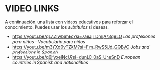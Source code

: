 # VIDEO LINKS
A continuación, una lista con videos educativos para reforzar el conocimiento.
Puedes usar los _subtítulos_ si deseas.

-  https://youtu.be/qLAZIwlSmEc?si=7a9JjTDmjA73q9LO  _Las profesiones para niños - Vocabulario para niños_
-  https://youtu.be/m3YXd0vTZXM?si=Fjm_RwS5Ud_GQBVC  _Jobs and professions in Spanish_
-  https://youtu.be/q6jfyxeiNcU?si=dunLC_0aS_UneSnD  _European countries in Spanish and nationalities_
